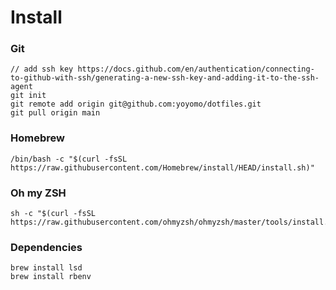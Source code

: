 # Install

### Git
```
// add ssh key https://docs.github.com/en/authentication/connecting-to-github-with-ssh/generating-a-new-ssh-key-and-adding-it-to-the-ssh-agent
git init
git remote add origin git@github.com:yoyomo/dotfiles.git
git pull origin main
```

### Homebrew
```
/bin/bash -c "$(curl -fsSL https://raw.githubusercontent.com/Homebrew/install/HEAD/install.sh)"
```

### Oh my ZSH
```
sh -c "$(curl -fsSL https://raw.githubusercontent.com/ohmyzsh/ohmyzsh/master/tools/install.sh)"
```

### Dependencies
```
brew install lsd
brew install rbenv
```
